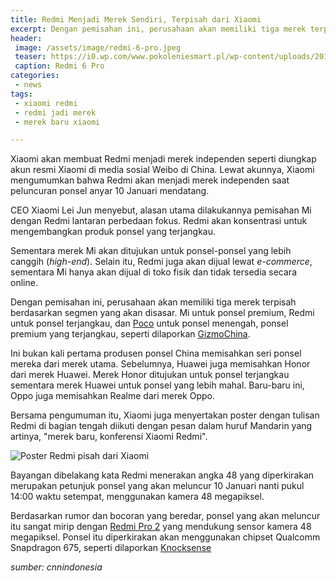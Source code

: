 ```yaml
---
title: Redmi Menjadi Merek Sendiri, Terpisah dari Xiaomi
excerpt: Dengan pemisahan ini, perusahaan akan memiliki tiga merek terpisah berdasarkan segmen yang akan disasar. Mi untuk ponsel premium, Redmi untuk ponsel terjangkau, dan Poco untuk ponsel menengah, ponsel premium yang terjangkau
header:
 image: /assets/image/redmi-6-pro.jpeg
 teaser: https://i0.wp.com/www.pokoleniesmart.pl/wp-content/uploads/2019/01/redmi.jpg?resize=340,200
 caption: Redmi 6 Pro
categories:
 - news
tags:
 - xiaomi redmi
 - redmi jadi merek
 - merek baru xiaomi

---
```


Xiaomi akan membuat Redmi menjadi merek independen seperti diungkap akun resmi Xiaomi di media sosial Weibo di China. Lewat akunnya, Xiaomi mengumumkan bahwa Redmi akan menjadi merek independen saat peluncuran ponsel anyar 10 Januari mendatang. 

CEO Xiaomi Lei Jun menyebut, alasan utama dilakukannya pemisahan Mi dengan Redmi lantaran perbedaan fokus. Redmi akan konsentrasi untuk mengembangkan produk ponsel yang terjangkau. 

Sementara merek Mi akan ditujukan untuk ponsel-ponsel yang lebih canggih (_high-end_). Selain itu, Redmi juga akan dijual lewat _e-commerce_, sementara Mi hanya akan dijual di toko fisik dan tidak tersedia secara online.

Dengan pemisahan ini, perusahaan akan memiliki tiga merek terpisah berdasarkan segmen yang akan disasar. Mi untuk ponsel premium, Redmi untuk ponsel terjangkau, dan [Poco](https://mi.knoacc.org/download-fastboot-miui-10-global-stable-pocophone-f1-berrylium) untuk ponsel menengah, ponsel premium yang terjangkau, seperti dilaporkan [GizmoChina](https://www.gizmochina.com/2019/01/03/lei-jun-explains-explains-redmi-independent-brand/).

Ini bukan kali pertama produsen ponsel China memisahkan seri ponsel mereka dari merek utama. Sebelumnya, Huawei juga memisahkan Honor dari merek Huawei. Merek Honor ditujukan untuk ponsel terjangkau sementara merek Huawei untuk ponsel yang lebih mahal. Baru-baru ini, Oppo juga memisahkan Realme dari merek Oppo. 

Bersama pengumuman itu, Xiaomi juga menyertakan poster dengan tulisan Redmi di bagian tengah diikuti dengan pesan dalam huruf Mandarin yang artinya, "merek baru, konferensi Xiaomi Redmi".

![Poster Redmi pisah dari Xiaomi](https://www.gizmochina.com/wp-content/uploads/2019/01/Xiaomi-Redmi-48-megapixel-camera-phone-teaser.jpg)

Bayangan dibelakang kata Redmi menerakan angka 48 yang diperkirakan merupakan petunjuk ponsel yang akan meluncur 10 Januari nanti pukul 14:00 waktu setempat, menggunakan kamera 48 megapiksel.

Berdasarkan rumor dan bocoran yang beredar, ponsel yang akan meluncur itu sangat mirip dengan [Redmi Pro 2](https://mi.knoacc.org/xiaomi-rilis-redmi-7-atau-redmi-pro-2) yang mendukung sensor kamera 48 megapiksel. Ponsel itu diperkirakan akan menggunakan chipset Qualcomm Snapdragon 675, seperti dilaporkan [Knocksense](https://www.knocksense.com/techsense/xiaomis-redmi-to-become-an-independent-brand-starting-january-10-with-a-48-megapixel-camera-phone)

_sumber: cnnindonesia_
